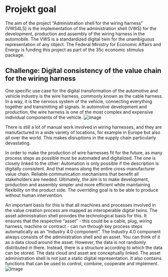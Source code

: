 # Projekt goal
The aim of the project “Administration shell for the wiring harness” (VWS4LS) is the implementation of the administration shell (VWS) for the development, production and assembly of the wiring harness in the automobile. The VWS is a standardized digital twin for the unambiguous representation of any object. The Federal Ministry for Economic Affairs and Energy is funding this project as part of the 35c economic stimulus package.

## Challenge: Digital consistency of the value chain for the wiring harness
One specific use case for the digital transformation of the automotive and vehicle industry is the wire harness, commonly known as the cable harness. In a way, it is the nervous system of the vehicle, connecting everything together and transmitting all signals. In automotive development and production, the wire harness is one of the most complex and expensive individual components of the vehicle.
![image](https://github.com/user-attachments/assets/85429d49-f40c-442d-ae5e-becf1b69ca66)

There is still a lot of manual work involved in wiring harnesses, and they are manufactured in a wide variety of locations, for example in Europe but also all over the world. This makes disruptions in the supply chain particularly devastating.

In order to make the production of wire harnesses fit for the future, as many process steps as possible must be automated and digitalized. The one is closely linked to the other: Automation is only possible if the description is digitally consistent. And that means along the entire cross-manufacturer value chain. Reliable communication mechanisms that benefit all stakeholders are needed. Ultimately, the aim is to make development, production and assembly simpler and more efficient while maintaining flexibility on the product side. The overriding goal is to be able to produce without human intervention.

An important basis for this is that all machines and processes involved in the value creation process are mapped as interoperable digital twins. The asset administration shell provides the technological basis for this. It ensures that the respective “asset” - this could be a cable, plug, wiring harness, machine or contract - can run through key process steps automatically as an “Industry 4.0 component”. The Industry 4.0 component always consists of the administration shell and an asset. You can think of it as a data cloud around the asset. However, the data is not randomly distributed in there. Instead, there is a structure according to which the data can be stored. The data cloud and asset are conceptually linked. The asset administration shell is not just a static digital representation. It also contains functions that can be used to control, combine, cooperate and implement.
![image](https://github.com/user-attachments/assets/48bc4e50-a66b-4cc7-916f-179b2de20a1f)

